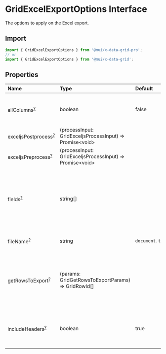 # GridExcelExportOptions Interface

<p class="description">The options to apply on the Excel export.</p>

## Import

```js
import { GridExcelExportOptions } from '@mui/x-data-grid-pro';
// or
import { GridExcelExportOptions } from '@mui/x-data-grid';
```

## Properties

| Name                                                                                                 | Type                                                                                             | Default                                            | Description                                                                                      |
| :--------------------------------------------------------------------------------------------------- | :----------------------------------------------------------------------------------------------- | :------------------------------------------------- | :----------------------------------------------------------------------------------------------- |
| <span class="prop-name optional">allColumns<sup><abbr title="optional">?</abbr></sup></span>         | <span class="prop-type">boolean</span>                                                           | <span class="prop-default">false</span>            | If `true`, the hidden columns will also be exported.                                             |
| <span class="prop-name optional">exceljsPostprocess<sup><abbr title="optional">?</abbr></sup></span> | <span class="prop-type">(processInput: GridExceljsProcessInput) =&gt; Promise&lt;void&gt;</span> |                                                    |                                                                                                  |
| <span class="prop-name optional">exceljsPreprocess<sup><abbr title="optional">?</abbr></sup></span>  | <span class="prop-type">(processInput: GridExceljsProcessInput) =&gt; Promise&lt;void&gt;</span> |                                                    |                                                                                                  |
| <span class="prop-name optional">fields<sup><abbr title="optional">?</abbr></sup></span>             | <span class="prop-type">string[]</span>                                                          |                                                    | The columns exported.<br />This should only be used if you want to restrict the columns exports. |
| <span class="prop-name optional">fileName<sup><abbr title="optional">?</abbr></sup></span>           | <span class="prop-type">string</span>                                                            | <span class="prop-default">`document.title`</span> | The string used as the file name.                                                                |
| <span class="prop-name optional">getRowsToExport<sup><abbr title="optional">?</abbr></sup></span>    | <span class="prop-type">(params: GridGetRowsToExportParams) =&gt; GridRowId[]</span>             |                                                    | Function that returns the id of the rows to export on the order they should be exported.         |
| <span class="prop-name optional">includeHeaders<sup><abbr title="optional">?</abbr></sup></span>     | <span class="prop-type">boolean</span>                                                           | <span class="prop-default">true</span>             | If `true`, the first row of the file will include the headers of the grid.                       |
